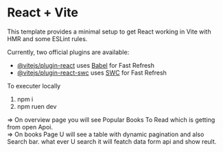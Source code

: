 # React + Vite

This template provides a minimal setup to get React working in Vite with HMR and some ESLint rules.

Currently, two official plugins are available:

- [@vitejs/plugin-react](https://github.com/vitejs/vite-plugin-react/blob/main/packages/plugin-react/README.md) uses [Babel](https://babeljs.io/) for Fast Refresh
- [@vitejs/plugin-react-swc](https://github.com/vitejs/vite-plugin-react-swc) uses [SWC](https://swc.rs/) for Fast Refresh

To executer locally 
1) npm i
2) npm ruen dev


=> On overview page you will see  Popular Books To Read which is getting from open Apoi.
<br/>
=> On books Page U will see a table with dynamic pagination and also Search bar. what ever U search it will featch data form api and show reult.

